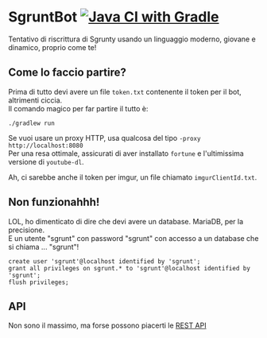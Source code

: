 # SgruntBot [![Java CI with Gradle](https://github.com/ggiambo/SgruntBot/actions/workflows/gradle.yml/badge.svg)](https://github.com/ggiambo/SgruntBot/actions/workflows/gradle.yml)
Tentativo di riscrittura di Sgrunty usando un linguaggio moderno, giovane e dinamico, proprio come te!
## Come lo faccio partire?
Prima di tutto devi avere un file `token.txt` contenente il token per il bot, altrimenti ciccia.\
Il comando magico per far partire il tutto è:
```shell
./gradlew run
```

Se vuoi usare un proxy HTTP, usa qualcosa del tipo `-proxy http://localhost:8080`\
Per una resa ottimale, assicurati di aver installato `fortune` e l'ultimissima versione di `youtube-dl`.

Ah, ci sarebbe anche il token per imgur, un file chiamato `imgurClientId.txt`. 

## Non funzionahhh!
LOL, ho dimenticato di dire che devi avere un database. MariaDB, per la precisione.\
E un utente "sgrunt" con password "sgrunt" con accesso a un database che si chiama ... "sgrunt"!
```mariadb
create user 'sgrunt'@localhost identified by 'sgrunt';
grant all privileges on sgrunt.* to 'sgrunt'@localhost identified by 'sgrunt';
flush privileges;
```

## API
Non sono il massimo, ma forse possono piacerti le [REST API](http://localhost:8081/sgrunty/swagger-ui/index.html)